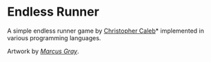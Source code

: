 Endless Runner
==============

A simple endless runner game by [Christopher Caleb](http://www.yeahbutisitflash.com/?page_id=2)* implemented in various programming languages.

Artwork by *[Marcus Gray](http://gray-marcus.wix.com/grayillustration)*.
